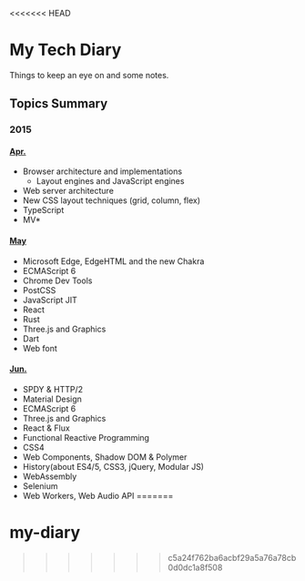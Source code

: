 <<<<<<< HEAD
# My Tech Diary
Things to keep an eye on and some notes.

## Topics Summary

### 2015

#### [Apr.](2015/04)

* Browser architecture and implementations
  * Layout engines and JavaScript engines
* Web server architecture
* New CSS layout techniques (grid, column, flex)
* TypeScript
* MV*

#### [May](2015/05)

* Microsoft Edge, EdgeHTML and the new Chakra
* ECMAScript 6
* Chrome Dev Tools
* PostCSS
* JavaScript JIT
* React
* Rust
* Three.js and Graphics
* Dart
* Web font

#### [Jun.](2015/06)

* SPDY & HTTP/2
* Material Design
* ECMAScript 6
* Three.js and Graphics
* React & Flux
* Functional Reactive Programming
* CSS4
* Web Components, Shadow DOM & Polymer
* History(about ES4/5, CSS3, jQuery, Modular JS)
* WebAssembly
* Selenium
* Web Workers, Web Audio API
=======
# my-diary
>>>>>>> c5a24f762ba6acbf29a5a76a78cb0d0dc1a8f508
